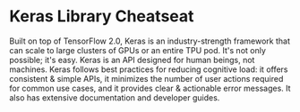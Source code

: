 # Keras Library Cheatseat
Built on top of TensorFlow 2.0, Keras is an industry-strength framework that can scale to large clusters of GPUs or an entire TPU pod. It's not only possible; it's easy.
Keras is an API designed for human beings, not machines. Keras follows best practices for reducing cognitive load: it offers consistent & simple APIs, it minimizes the number of user actions required for common use cases, and it provides clear & actionable error messages. It also has extensive documentation and developer guides.
